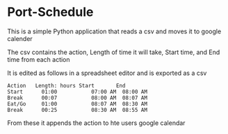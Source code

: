 # Port-Schedule
This is a simple Python application that reads a csv and moves it to google calender

The csv contains the action, Length of time it will take, Start time, and End time from each action

It is edited as follows in a spreadsheet editor and is exported as a csv
```
Action	 Length: hours Start	   End
Start	   01:00	       07:00 AM	 08:00 AM
Break	   00:07	       08:00 AM	 08:07 AM
Eat/Go 	   01:00	       08:07 AM	 08:30 AM
Break	   00:25	       08:30 AM  08:55 AM
```


From these it appends the action to hte users google calendar
